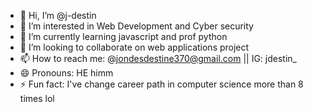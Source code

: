 - 👋 Hi, I’m @j-destin
- 👀 I’m interested in Web Development and Cyber security
- 🌱 I’m currently learning javascript and prof python
- 💞️ I’m looking to collaborate on web applications project
- 📫 How to reach me: @jondesdestine370@gmail.com   || IG: jdestin_
- 😄 Pronouns: HE himm
- ⚡ Fun fact: I've change career path in computer science more than 8 times lol

<!---
j-destin/j-destin is a ✨ special ✨ repository because its `README.md` (this file) appears on your GitHub profile.
You can click the Preview link to take a look at your changes.
--->
